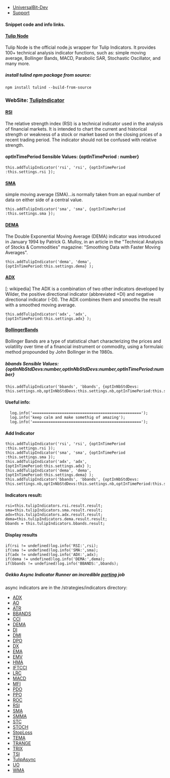 * [UniversalBit-Dev](https://github.com/universalbit-dev/gekko-m4)
* [Support](https://github.com/universalbit-dev/universalbit-dev/tree/main/support)

#### Snippet code and info links.

#### [Tulip Node](https://www.npmjs.com/package/tulind)
Tulip Node is the official node.js wrapper for Tulip Indicators. It provides 100+ technical analysis indicator functions, such as: simple moving average, Bollinger Bands, MACD, Parabolic SAR, Stochastic Oscillator, and many more.

##### install tulind npm package from source:
```
npm install tulind --build-from-source
```

### WebSite: [TulipIndicator](https://tulipindicators.org/)

#### [RSI](https://en.wikipedia.org/wiki/Relative_strength_index)
The relative strength index (RSI) is a technical indicator used in the analysis of financial markets. It is intended to chart the current and historical strength or weakness of a stock or market based on the closing prices of a recent trading period. The indicator should not be confused with relative strength.

#### optInTimePeriod Sensible Values: {optInTimePeriod : number}
```
this.addTulipIndicator('rsi', 'rsi', {optInTimePeriod :this.settings.rsi });
```

#### [SMA](https://en.wikipedia.org/wiki/Moving_average)
simple moving average (SMA)...is normally taken from an equal number of data on either side of a central value. 
```
this.addTulipIndicator('sma', 'sma', {optInTimePeriod :this.settings.sma });
```

#### [DEMA](https://en.wikipedia.org/wiki/Double_exponential_moving_average)
The Double Exponential Moving Average (DEMA) indicator was introduced in January 1994 by Patrick G. Mulloy, 
in an article in the "Technical Analysis of Stocks & Commodities" magazine: 
"Smoothing Data with Faster Moving Averages".

```
this.addTulipIndicator('dema', 'dema', {optInTimePeriod:this.settings.dema} );
```

#### [ADX](https://en.wikipedia.org/wiki/Average_directional_movement_index)
[: wikipedia]
The ADX is a combination of two other indicators developed by Wilder, the positive directional indicator (abbreviated +DI) and negative directional indicator (-DI).
The ADX combines them and smooths the result with a smoothed moving average.
```
this.addTulipIndicator('adx', 'adx',{optInTimePeriod:this.settings.adx} );
```

#### [BollingerBands](https://en.wikipedia.org/wiki/Bollinger_Bands)
Bollinger Bands are a type of statistical chart characterizing the prices and volatility over time of a financial instrument or commodity, using a formulaic method propounded by John Bollinger in the 1980s.

##### bbands Sensible Values: {optInNbStdDevs:number,optInNbStdDevs:number,optInTimePeriod:number}
```
this.addTulipIndicator('bbands', 'bbands', {optInNbStdDevs: this.settings.nb,optInNbStdDevs:this.settings.nb,optInTimePeriod:this.settings.bbands});
```

#### Useful info:
```
  log.info('================================================');
  log.info('keep calm and make somethig of amazing');
  log.info('================================================');
```

#### Add Indicator
```
this.addTulipIndicator('rsi', 'rsi', {optInTimePeriod :this.settings.rsi });
this.addTulipIndicator('sma', 'sma', {optInTimePeriod :this.settings.sma });
this.addTulipIndicator('adx', 'adx',{optInTimePeriod:this.settings.adx} );
this.addTulipIndicator('dema', 'dema', {optInTimePeriod:this.settings.dema} );
this.addTulipIndicator('bbands', 'bbands', {optInNbStdDevs: this.settings.nb,optInNbStdDevs:this.settings.nb,optInTimePeriod:this.settings.bbands});
```

#### Indicators result: 
```
rsi=this.tulipIndicators.rsi.result.result;
sma=this.tulipIndicators.sma.result.result;
adx=this.tulipIndicators.adx.result.result;
dema=this.tulipIndicators.dema.result.result;
bbands = this.tulipIndicators.bbands.result;
```

#### Display results
```
if(rsi != undefined)log.info('RSI:',rsi);
if(sma != undefined)log.info('SMA:',sma);
if(adx != undefined)log.info('ADX:',adx);
if(dema != undefined)log.info('DEMA:',dema);
if(bbands != undefined)log.info('BBANDS:',bbands);
```

##### Gekko Async Indicator Runner an incredible [porting](https://en.wikipedia.org/wiki/Porting) job
async indicators are in the /strategies/indicators directory:

* [ADX](https://github.com/universalbit-dev/gekko-m4/blob/master/strategies/indicators/ADX.js)
* [AO](https://github.com/universalbit-dev/gekko-m4/blob/master/strategies/indicators/AO.js)
* [ATR](https://github.com/universalbit-dev/gekko-m4/blob/master/strategies/indicators/ATR.js)
* [BBANDS](https://github.com/universalbit-dev/gekko-m4/blob/master/strategies/indicators/BBANDS.js)
* [CCI](https://github.com/universalbit-dev/gekko-m4/blob/master/strategies/indicators/CCI.js)
* [DEMA](https://github.com/universalbit-dev/gekko-m4/blob/master/strategies/indicators/DEMA.js)
* [DI](https://github.com/universalbit-dev/gekko-m4/blob/master/strategies/indicators/DI.js)
* [DMI](https://github.com/universalbit-dev/gekko-m4/blob/master/strategies/indicators/DMI.js)
* [DPO](https://github.com/universalbit-dev/gekko-m4/blob/master/strategies/indicators/DPO.js)
* [DX](https://github.com/universalbit-dev/gekko-m4/blob/master/strategies/indicators/DX.js)
* [EMA](https://github.com/universalbit-dev/gekko-m4/blob/master/strategies/indicators/EMA.js)
* [EMV](https://github.com/universalbit-dev/gekko-m4/blob/master/strategies/indicators/EMV.js)
* [HMA](https://github.com/universalbit-dev/gekko-m4/blob/master/strategies/indicators/HMA.js)
* [IFTCCI](https://github.com/universalbit-dev/gekko-m4/blob/master/strategies/indicators/IFTCCI.js)
* [LRC](https://github.com/universalbit-dev/gekko-m4/blob/master/strategies/indicators/LRC.js)
* [MACD](https://github.com/universalbit-dev/gekko-m4/blob/master/strategies/indicators/MACD.js)
* [MFI](https://github.com/universalbit-dev/gekko-m4/blob/master/strategies/indicators/MFI.js)
* [PDO](https://github.com/universalbit-dev/gekko-m4/blob/master/strategies/indicators/PDO.js)
* [PPO](https://github.com/universalbit-dev/gekko-m4/blob/master/strategies/indicators/PPO.js)
* [ROC](https://github.com/universalbit-dev/gekko-m4/blob/master/strategies/indicators/ROC.js)
* [RSI](https://github.com/universalbit-dev/gekko-m4/blob/master/strategies/indicators/RSI.js)
* [SMA](https://github.com/universalbit-dev/gekko-m4/blob/master/strategies/indicators/SMA.js)
* [SMMA](https://github.com/universalbit-dev/gekko-m4/blob/master/strategies/indicators/SMMA.js)
* [STC](https://github.com/universalbit-dev/gekko-m4/blob/master/strategies/indicators/STC.js)
* [STOCH](https://github.com/universalbit-dev/gekko-m4/blob/master/strategies/indicators/STOCH.js)
* [StopLoss](https://github.com/universalbit-dev/gekko-m4/blob/master/strategies/indicators/StopLoss.js)
* [TEMA](https://github.com/universalbit-dev/gekko-m4/blob/master/strategies/indicators/TEMA.js)
* [TRANGE](https://github.com/universalbit-dev/gekko-m4/blob/master/strategies/indicators/TRANGE.js)
* [TRIX](https://github.com/universalbit-dev/gekko-m4/blob/master/strategies/indicators/TRIX.js)
* [TSI](https://github.com/universalbit-dev/gekko-m4/blob/master/strategies/indicators/TSI.js)
* [TulipAsync](https://github.com/universalbit-dev/gekko-m4/blob/master/strategies/indicators/TulipAsync.js)
* [UO](https://github.com/universalbit-dev/gekko-m4/blob/master/strategies/indicators/UO.js)
* [WMA](https://github.com/universalbit-dev/gekko-m4/blob/master/strategies/indicators/WMA.js)













